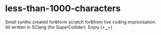 # less-than-1000-characters
Small synths created for&amp;form scratch for&amp;from live coding improvisation.
All written in SClang (for SuperCollider).
Enjoy (◑‿◐)
